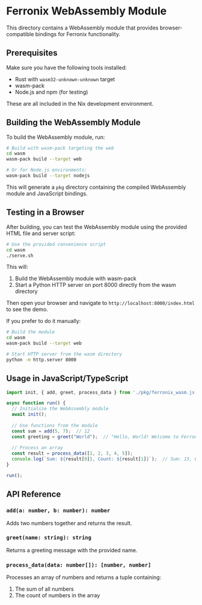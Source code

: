 # Ferronix WebAssembly Module

This directory contains a WebAssembly module that provides browser-compatible bindings for Ferronix functionality.

## Prerequisites

Make sure you have the following tools installed:

- Rust with `wasm32-unknown-unknown` target
- wasm-pack
- Node.js and npm (for testing)

These are all included in the Nix development environment.

## Building the WebAssembly Module

To build the WebAssembly module, run:

```bash
# Build with wasm-pack targeting the web
cd wasm
wasm-pack build --target web

# Or for Node.js environments:
wasm-pack build --target nodejs
```

This will generate a `pkg` directory containing the compiled WebAssembly module and JavaScript bindings.

## Testing in a Browser

After building, you can test the WebAssembly module using the provided HTML file and server script:

```bash
# Use the provided convenience script
cd wasm
./serve.sh
```

This will:
1. Build the WebAssembly module with wasm-pack
2. Start a Python HTTP server on port 8000 directly from the wasm directory

Then open your browser and navigate to `http://localhost:8000/index.html` to see the demo.

If you prefer to do it manually:

```bash
# Build the module
cd wasm
wasm-pack build --target web

# Start HTTP server from the wasm directory
python -m http.server 8000
```

## Usage in JavaScript/TypeScript

```javascript
import init, { add, greet, process_data } from './pkg/ferronix_wasm.js';

async function run() {
  // Initialize the WebAssembly module
  await init();
  
  // Use functions from the module
  const sum = add(5, 7);  // 12
  const greeting = greet("World");  // "Hello, World! Welcome to Ferronix WASM!"
  
  // Process an array
  const result = process_data([1, 2, 3, 4, 5]);
  console.log(`Sum: ${result[0]}, Count: ${result[1]}`);  // Sum: 15, Count: 5
}

run();
```

## API Reference

### `add(a: number, b: number): number`

Adds two numbers together and returns the result.

### `greet(name: string): string`

Returns a greeting message with the provided name.

### `process_data(data: number[]): [number, number]`

Processes an array of numbers and returns a tuple containing:
1. The sum of all numbers
2. The count of numbers in the array